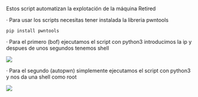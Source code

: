 Estos script automatizan la explotación de la máquina Retired

· Para usar los scripts necesitas tener instalada la libreria pwntools

    pip install pwntools

· Para el primero (bof) ejecutamos el script con python3 introducimos la ip y despues de unos segundos tenemos shell

<img src="https://raw.githubusercontent.com/GatoGamer1155/Imagenes-Repositorios/main/br.png">

· Para el segundo (autopwn) simplemente ejecutamos el script con python3 y nos da una shell como root

<img src="https://raw.githubusercontent.com/GatoGamer1155/Imagenes-Repositorios/main/rr.png">
